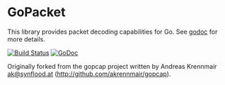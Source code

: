 # GoPacket

This library provides packet decoding capabilities for Go.
See [godoc](https://godoc.org/github.com/arcticfoxnv/gopacket) for more details.

[![Build Status](https://travis-ci.org/google/gopacket.svg?branch=master)](https://travis-ci.org/google/gopacket)
[![GoDoc](https://godoc.org/github.com/arcticfoxnv/gopacket?status.svg)](https://godoc.org/github.com/arcticfoxnv/gopacket)

Originally forked from the gopcap project written by Andreas
Krennmair <ak@synflood.at> (http://github.com/akrennmair/gopcap).
